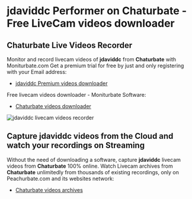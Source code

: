 # jdaviddc Performer on Chaturbate - Free LiveCam videos downloader

## Chaturbate Live Videos Recorder

Monitor and record livecam videos of **jdaviddc** from **Chaturbate** with Moniturbate.com
Get a premium trial for free by just and only registering with your Email address:
* [jdaviddc Premium videos downloader](https://moniturbate.com/request-demo-licence-key.html)

Free livecam videos downloader - Moniturbate Software:
* [Chaturbate videos downloader](https://moniturbate.com/moniturbate-download-software.html)

![jdaviddc livecam videos recorder](https://peachurnet.com/templates/moniturbate-software.png)


## Capture jdaviddc videos from the Cloud and watch your recordings on Streaming

Without the need of downloading a software, capture **jdaviddc** livecam videos from **Chaturbate** 100% online.
Watch Livecam archives from **Chaturbate** unlimitedly from thousands of existing recordings, only on Peachurbate.com and its websites network:
* [Chaturbate videos archives](https://peachurnet.com/)